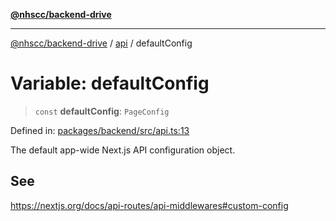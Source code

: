 [**@nhscc/backend-drive**](../../README.md)

***

[@nhscc/backend-drive](../../README.md) / [api](../README.md) / defaultConfig

# Variable: defaultConfig

> `const` **defaultConfig**: `PageConfig`

Defined in: [packages/backend/src/api.ts:13](https://github.com/nhscc/drive.api.hscc.bdpa.org/blob/778d79f3487f712a80fb10da82bed3843d3db5fd/packages/backend/src/api.ts#L13)

The default app-wide Next.js API configuration object.

## See

https://nextjs.org/docs/api-routes/api-middlewares#custom-config
